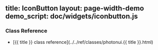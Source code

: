 title: IconButton
layout: page-width-demo
demo_script: doc/widgets/iconbutton.js
---

### Class Reference

* [{{ title }} class reference](../../ref/classes/photonui.{{ title }}.html)


